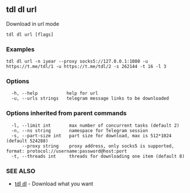 ## tdl dl url

Download in url mode

```
tdl dl url [flags]
```

### Examples

```
tdl dl url -n iyear --proxy socks5://127.0.0.1:1080 -u https://t.me/tdl/1 -u https://t.me/tdl/2 -s 262144 -t 16 -l 3
```

### Options

```
  -h, --help           help for url
  -u, --urls strings   telegram message links to be downloaded
```

### Options inherited from parent commands

```
  -l, --limit int       max number of concurrent tasks (default 2)
  -n, --ns string       namespace for Telegram session
  -s, --part-size int   part size for download, max is 512*1024 (default 524288)
      --proxy string    proxy address, only socks5 is supported, format: protocol://username:password@host:port
  -t, --threads int     threads for downloading one item (default 8)
```

### SEE ALSO

* [tdl dl](tdl_dl.md)	 - Download what you want

